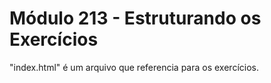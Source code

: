 # Módulo 213 - Estruturando os Exercícios
"index.html" é um arquivo que referencia para os exercícios.